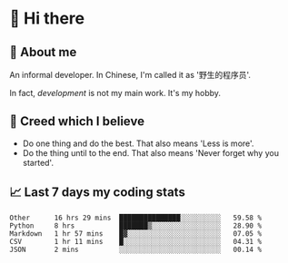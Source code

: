 # 👋 Hi there

## :speech_balloon: About me

An informal developer. In Chinese, I'm called it as '野生的程序员'.

In fact, _development_ is not my main work. It's my hobby.

## :see_no_evil: Creed which I believe

- Do one thing and do the best. That also means 'Less is more'.
- Do the thing until to the end. That also means 'Never forget why you started'.

## :chart_with_upwards_trend: Last 7 days my coding stats

<!--START_SECTION:waka-->
```text
Other      16 hrs 29 mins  ███████████████░░░░░░░░░░   59.58 % 
Python     8 hrs           ███████▒░░░░░░░░░░░░░░░░░   28.90 % 
Markdown   1 hr 57 mins    █▓░░░░░░░░░░░░░░░░░░░░░░░   07.05 % 
CSV        1 hr 11 mins    █░░░░░░░░░░░░░░░░░░░░░░░░   04.31 % 
JSON       2 mins          ░░░░░░░░░░░░░░░░░░░░░░░░░   00.14 % 
```
<!--END_SECTION:waka-->
